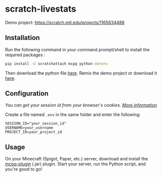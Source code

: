 # scratch-livestats

Demo project: https://scratch.mit.edu/projects/1165634488

## Installation
Run the following command in your command prompt/shell to install the required packages :
```cmd
pip install -U scratchattach mcpq python-dotenv
```

Then download the python file [here](https://raw.githubusercontent.com/Artcas2/scratch-minecraft-chat/refs/heads/main/chat.py). Remix the demo project or download it [here](https://raw.githubusercontent.com/Artcas2/scratch-minecraft-chat/refs/heads/main/demo.sb3).

## Configuration
*You can get your session id from your browser's cookies. [More information](https://github.com/TimMcCool/scratchattach/wiki/Get-your-session-id)*

Create a file named `.env` in the same folder and enter the following:
```env
SESSION_ID="your_session_id"
USERNAME=your_username
PROJECT_ID=your_project_id
```

## Usage
On your Minecraft (Spigot, Paper, etc.) server, download and install the [mcpq-plugin](https://github.com/mcpq/mcpq-plugin/releases/latest) (.jar) plugin. Start your server, run the Python script, and you're good to go!
